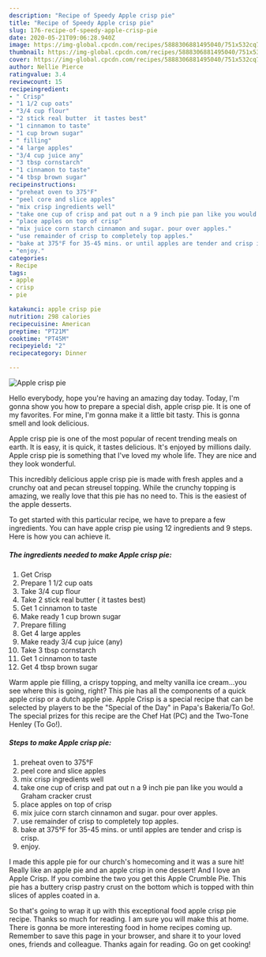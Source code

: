 ```yaml
---
description: "Recipe of Speedy Apple crisp pie"
title: "Recipe of Speedy Apple crisp pie"
slug: 176-recipe-of-speedy-apple-crisp-pie
date: 2020-05-21T09:06:28.940Z
image: https://img-global.cpcdn.com/recipes/5888306881495040/751x532cq70/apple-crisp-pie-recipe-main-photo.jpg
thumbnail: https://img-global.cpcdn.com/recipes/5888306881495040/751x532cq70/apple-crisp-pie-recipe-main-photo.jpg
cover: https://img-global.cpcdn.com/recipes/5888306881495040/751x532cq70/apple-crisp-pie-recipe-main-photo.jpg
author: Nellie Pierce
ratingvalue: 3.4
reviewcount: 15
recipeingredient:
- " Crisp"
- "1 1/2 cup oats"
- "3/4 cup flour"
- "2 stick real butter  it tastes best"
- "1 cinnamon to taste"
- "1 cup brown sugar"
- " filling"
- "4 large apples"
- "3/4 cup juice any"
- "3 tbsp cornstarch"
- "1 cinnamon to taste"
- "4 tbsp brown sugar"
recipeinstructions:
- "preheat oven to 375°F"
- "peel core and slice apples"
- "mix crisp ingredients well"
- "take one cup of crisp and pat out n a 9 inch pie pan like you would a Graham cracker crust"
- "place apples on top of crisp"
- "mix juice corn starch cinnamon and sugar. pour over apples."
- "use remainder of crisp to completely top apples."
- "bake at 375°F for 35-45 mins. or until apples are tender and crisp is crisp."
- "enjoy."
categories:
- Recipe
tags:
- apple
- crisp
- pie

katakunci: apple crisp pie 
nutrition: 298 calories
recipecuisine: American
preptime: "PT21M"
cooktime: "PT45M"
recipeyield: "2"
recipecategory: Dinner

---
```



![Apple crisp pie](https://img-global.cpcdn.com/recipes/5888306881495040/751x532cq70/apple-crisp-pie-recipe-main-photo.jpg)

Hello everybody, hope you're having an amazing day today. Today, I'm gonna show you how to prepare a special dish, apple crisp pie. It is one of my favorites. For mine, I'm gonna make it a little bit tasty. This is gonna smell and look delicious.

Apple crisp pie is one of the most popular of recent trending meals on earth. It is easy, it is quick, it tastes delicious. It's enjoyed by millions daily. Apple crisp pie is something that I've loved my whole life. They are nice and they look wonderful.

This incredibly delicious apple crisp pie is made with fresh apples and a crunchy oat and pecan streusel topping. While the crunchy topping is amazing, we really love that this pie has no need to. This is the easiest of the apple desserts.


To get started with this particular recipe, we have to prepare a few ingredients. You can have apple crisp pie using 12 ingredients and 9 steps. Here is how you can achieve it.

##### The ingredients needed to make Apple crisp pie:

1. Get  Crisp
1. Prepare 1 1/2 cup oats
1. Take 3/4 cup flour
1. Take 2 stick real butter ( it tastes best)
1. Get 1 cinnamon to taste
1. Make ready 1 cup brown sugar
1. Prepare  filling
1. Get 4 large apples
1. Make ready 3/4 cup juice (any)
1. Take 3 tbsp cornstarch
1. Get 1 cinnamon to taste
1. Get 4 tbsp brown sugar


Warm apple pie filling, a crispy topping, and melty vanilla ice cream…you see where this is going, right? This pie has all the components of a quick apple crisp or a dutch apple pie. Apple Crisp is a special recipe that can be selected by players to be the &#34;Special of the Day&#34; in Papa&#39;s Bakeria/To Go!. The special prizes for this recipe are the Chef Hat (PC) and the Two-Tone Henley (To Go!). 

##### Steps to make Apple crisp pie:

1. preheat oven to 375°F
1. peel core and slice apples
1. mix crisp ingredients well
1. take one cup of crisp and pat out n a 9 inch pie pan like you would a Graham cracker crust
1. place apples on top of crisp
1. mix juice corn starch cinnamon and sugar. pour over apples.
1. use remainder of crisp to completely top apples.
1. bake at 375°F for 35-45 mins. or until apples are tender and crisp is crisp.
1. enjoy.


I made this apple pie for our church&#39;s homecoming and it was a sure hit! Really like an apple pie and an apple crisp in one dessert! And I love an Apple Crisp. If you combine the two you get this Apple Crumble Pie. This pie has a buttery crisp pastry crust on the bottom which is topped with thin slices of apples coated in a. 

So that's going to wrap it up with this exceptional food apple crisp pie recipe. Thanks so much for reading. I am sure you will make this at home. There is gonna be more interesting food in home recipes coming up. Remember to save this page in your browser, and share it to your loved ones, friends and colleague. Thanks again for reading. Go on get cooking!
